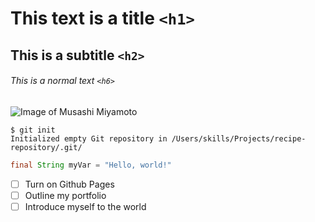 # This text is a title `<h1>`

## This is a subtitle `<h2>`

###### This is a normal text `<h6>`

![Image of Musashi Miyamoto](https://isragarcia.es/wp-content/uploads/2020/11/0xlbkcvdawx41.jpg)

```
$ git init
Initialized empty Git repository in /Users/skills/Projects/recipe-repository/.git/
```

``` java
final String myVar = "Hello, world!"
```

- [ ] Turn on Github Pages
- [ ] Outline my portfolio
- [ ] Introduce myself to the world

